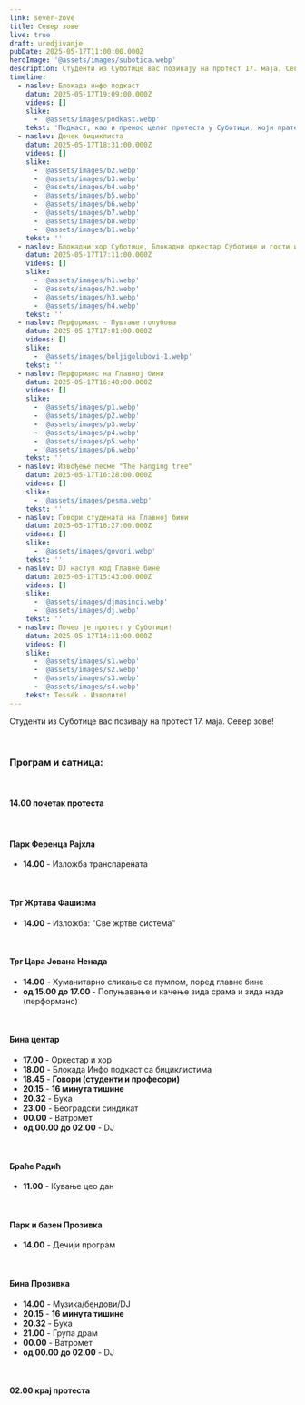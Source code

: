 ```yaml
---
link: sever-zove
title: Север зове
live: true
draft: uredjivanje
pubDate: 2025-05-17T11:00:00.000Z
heroImage: '@assets/images/subotica.webp'
description: Студенти из Суботице вас позивају на протест 17. маја. Север зове!
timeline:
  - naslov: Блокада инфо подкаст
    datum: 2025-05-17T19:09:00.000Z
    videos: []
    slike:
      - '@assets/images/podkast.webp'
    tekst: 'Подкаст, као и пренос целог протеста у Суботици, који прате наше колеге из Новог Сада, можете пратити на следећем линку: [https://www.youtube.com/watch?v=tACF1HxeAoc](blokada.info)'
  - naslov: Дочек бициклиста
    datum: 2025-05-17T18:31:00.000Z
    videos: []
    slike:
      - '@assets/images/b2.webp'
      - '@assets/images/b3.webp'
      - '@assets/images/b4.webp'
      - '@assets/images/b5.webp'
      - '@assets/images/b6.webp'
      - '@assets/images/b7.webp'
      - '@assets/images/b8.webp'
      - '@assets/images/b1.webp'
    tekst: ''
  - naslov: Блокадни хор Суботице, Блокадни оркестар Суботице и гости из других градова
    datum: 2025-05-17T17:11:00.000Z
    videos: []
    slike:
      - '@assets/images/h1.webp'
      - '@assets/images/h2.webp'
      - '@assets/images/h3.webp'
      - '@assets/images/h4.webp'
    tekst: ''
  - naslov: Перформанс - Пуштање голубова
    datum: 2025-05-17T17:01:00.000Z
    videos: []
    slike:
      - '@assets/images/boljigolubovi-1.webp'
    tekst: ''
  - naslov: Перформанс на Главној бини
    datum: 2025-05-17T16:40:00.000Z
    videos: []
    slike:
      - '@assets/images/p1.webp'
      - '@assets/images/p2.webp'
      - '@assets/images/p3.webp'
      - '@assets/images/p4.webp'
      - '@assets/images/p5.webp'
      - '@assets/images/p6.webp'
    tekst: ''
  - naslov: Извођење песме "The Hanging tree"
    datum: 2025-05-17T16:28:00.000Z
    videos: []
    slike:
      - '@assets/images/pesma.webp'
    tekst: ''
  - naslov: Говори студената на Главној бини
    datum: 2025-05-17T16:27:00.000Z
    videos: []
    slike:
      - '@assets/images/govori.webp'
    tekst: ''
  - naslov: DJ наступ код Главне бине
    datum: 2025-05-17T15:43:00.000Z
    videos: []
    slike:
      - '@assets/images/djmasinci.webp'
      - '@assets/images/dj.webp'
    tekst: ''
  - naslov: Почео је протест у Суботици!
    datum: 2025-05-17T14:11:00.000Z
    videos: []
    slike:
      - '@assets/images/s1.webp'
      - '@assets/images/s2.webp'
      - '@assets/images/s3.webp'
      - '@assets/images/s4.webp'
    tekst: Tessék - Изволите!
---
```

Студенти из Суботице вас позивају на протест 17. маја. Север зове!

‎  

### Програм и сатница:

‎ 

#### 14.00 почетак протеста

‎ 

#### Парк Ференца Рајхла

- **14.00&#32;**- Изложба транспарената

‎ 

#### Трг Жртава Фашизма

- **14.00** - Изложба: "Све жртве система"

‎ 

#### Трг Цара Јована Ненада

- **14.00** - Хуманитарно сликање са пумпом, поред главне бине
- **од 15.00 до 17.00&#32;**- Попуњавање и качење зида срама и зида наде (перформанс)

‎ 

#### Бина центар

- **17.00** - Оркестар и хор
- **18.00** - Блокада Инфо подкаст са бициклистима
- **18.45** - **Говори (студенти и професори)**
- **20.15** - **16 минута тишине**
- **20.32** - Бука
- **23.00** - Београдски синдикат
- **00.00** - Ватромет
- **од 00.00 до 02.00** - DJ

‎ 

#### Браће Радић

- **11.00** - Кување цео дан

‎ 

#### Парк и базен Прозивка

- **14.00** - Дечији програм

‎ 

#### Бина Прозивка

- **14.00** - Музика/бендови/DJ
- **20.15** - **16 минута тишине**
- **20.32** - Бука
- **21.00** - Група драм
- **00.00** - Ватромет
- **од 00.00 до 02.00** - DJ

‎ 

#### 02.00 крај протеста
